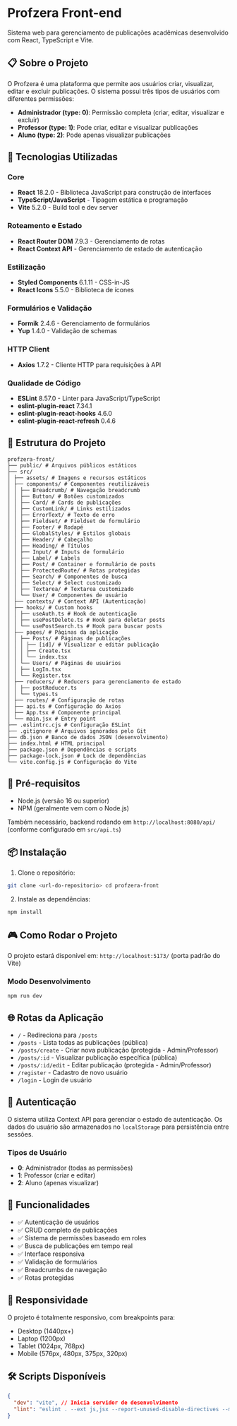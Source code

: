 # Profzera Front-end

Sistema web para gerenciamento de publicações acadêmicas desenvolvido com React, TypeScript e Vite.

## 📋 Sobre o Projeto

O Profzera é uma plataforma que permite aos usuários criar, visualizar, editar e excluir publicações. O sistema possui três tipos de usuários com diferentes permissões:

- **Administrador (type: 0)**: Permissão completa (criar, editar, visualizar e excluir)
- **Professor (type: 1)**: Pode criar, editar e visualizar publicações
- **Aluno (type: 2)**: Pode apenas visualizar publicações

## 🚀 Tecnologias Utilizadas

### Core
- **React** 18.2.0 - Biblioteca JavaScript para construção de interfaces
- **TypeScript/JavaScript** - Tipagem estática e programação
- **Vite** 5.2.0 - Build tool e dev server

### Roteamento e Estado
- **React Router DOM** 7.9.3 - Gerenciamento de rotas
- **React Context API** - Gerenciamento de estado de autenticação

### Estilização
- **Styled Components** 6.1.11 - CSS-in-JS
- **React Icons** 5.5.0 - Biblioteca de ícones

### Formulários e Validação
- **Formik** 2.4.6 - Gerenciamento de formulários
- **Yup** 1.4.0 - Validação de schemas

### HTTP Client
- **Axios** 1.7.2 - Cliente HTTP para requisições à API

### Qualidade de Código
- **ESLint** 8.57.0 - Linter para JavaScript/TypeScript
- **eslint-plugin-react** 7.34.1
- **eslint-plugin-react-hooks** 4.6.0
- **eslint-plugin-react-refresh** 0.4.6

## 📁 Estrutura do Projeto
```
profzera-front/ 
├── public/ # Arquivos públicos estáticos 
├── src/ 
│ ├── assets/ # Imagens e recursos estáticos 
│ ├── components/ # Componentes reutilizáveis 
│ │ ├── Breadcrumb/ # Navegação breadcrumb 
│ │ ├── Button/ # Botões customizados 
│ │ ├── Card/ # Cards de publicações 
│ │ ├── CustomLink/ # Links estilizados 
│ │ ├── ErrorText/ # Texto de erro 
│ │ ├── Fieldset/ # Fieldset de formulário 
│ │ ├── Footer/ # Rodapé 
│ │ ├── GlobalStyles/ # Estilos globais 
│ │ ├── Header/ # Cabeçalho 
│ │ ├── Heading/ # Títulos 
│ │ ├── Input/ # Inputs de formulário 
│ │ ├── Label/ # Labels 
│ │ ├── Post/ # Container e formulário de posts 
│ │ ├── ProtectedRoute/ # Rotas protegidas 
│ │ ├── Search/ # Componentes de busca 
│ │ ├── Select/ # Select customizado 
│ │ ├── Textarea/ # Textarea customizado 
│ │ └── User/ # Componentes de usuário 
│ ├── contexts/ # Context API (Autenticação) 
│ ├── hooks/ # Custom hooks 
│ │ ├── useAuth.ts # Hook de autenticação 
│ │ ├── usePostDelete.ts # Hook para deletar posts 
│ │ └── usePostSearch.ts # Hook para buscar posts 
│ ├── pages/ # Páginas da aplicação 
│ │ ├── Posts/ # Páginas de publicações 
│ │ │ ├── [id]/ # Visualizar e editar publicação 
│ │ │ ├── Create.tsx 
│ │ │ └── index.tsx 
│ │ └── Users/ # Páginas de usuários 
│ │ ├── LogIn.tsx 
│ │ └── Register.tsx 
│ ├── reducers/ # Reducers para gerenciamento de estado 
│ │ ├── postReducer.ts 
│ │ └── types.ts 
│ ├── routes/ # Configuração de rotas 
│ ├── api.ts # Configuração do Axios 
│ ├── App.tsx # Componente principal 
│ └── main.jsx # Entry point 
├── .eslintrc.cjs # Configuração ESLint 
├── .gitignore # Arquivos ignorados pelo Git 
├── db.json # Banco de dados JSON (desenvolvimento) 
├── index.html # HTML principal 
├── package.json # Dependências e scripts 
├── package-lock.json # Lock de dependências 
└── vite.config.js # Configuração do Vite
```

## 🔧 Pré-requisitos

- Node.js (versão 16 ou superior)
- NPM (geralmente vem com o Node.js)

Também necessário, backend rodando em `http://localhost:8080/api/` (conforme configurado em `src/api.ts`)

## 📦 Instalação

1. Clone o repositório:
```bash
git clone <url-do-repositorio> cd profzera-front
``` 

2. Instale as dependências:
```bash 
npm install
```

## 🎮 Como Rodar o Projeto

O projeto estará disponível em: `http://localhost:5173/` (porta padrão do Vite)

### Modo Desenvolvimento
```bash
npm run dev
```

## 🌐 Rotas da Aplicação

- `/` - Redireciona para `/posts`
- `/posts` - Lista todas as publicações (pública)
- `/posts/create` - Criar nova publicação (protegida - Admin/Professor)
- `/posts/:id` - Visualizar publicação específica (pública)
- `/posts/:id/edit` - Editar publicação (protegida - Admin/Professor)
- `/register` - Cadastro de novo usuário
- `/login` - Login de usuário

## 🔐 Autenticação

O sistema utiliza Context API para gerenciar o estado de autenticação. Os dados do usuário são armazenados no `localStorage` para persistência entre sessões.

### Tipos de Usuário

- **0**: Administrador (todas as permissões)
- **1**: Professor (criar e editar)
- **2**: Aluno (apenas visualizar)

## 🎨 Funcionalidades

- ✅ Autenticação de usuários
- ✅ CRUD completo de publicações
- ✅ Sistema de permissões baseado em roles
- ✅ Busca de publicações em tempo real
- ✅ Interface responsiva
- ✅ Validação de formulários
- ✅ Breadcrumbs de navegação
- ✅ Rotas protegidas

## 📱 Responsividade

O projeto é totalmente responsivo, com breakpoints para:
- Desktop (1440px+)
- Laptop (1200px)
- Tablet (1024px, 768px)
- Mobile (576px, 480px, 375px, 320px)

## 🛠️ Scripts Disponíveis
```json 
{
  "dev": "vite", // Inicia servidor de desenvolvimento
  "lint": "eslint . --ext js,jsx --report-unused-disable-directives --max-warnings 0"
}
``` 

